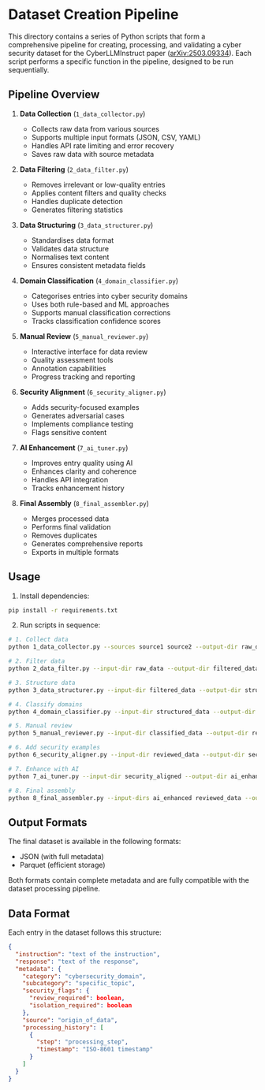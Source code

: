 # Dataset Creation Pipeline

This directory contains a series of Python scripts that form a comprehensive pipeline for creating, processing, and validating a cyber security dataset for the CyberLLMInstruct paper ([arXiv:2503.09334](https://arxiv.org/abs/2503.09334)). Each script performs a specific function in the pipeline, designed to be run sequentially.

## Pipeline Overview

1. **Data Collection** (`1_data_collector.py`)
   - Collects raw data from various sources
   - Supports multiple input formats (JSON, CSV, YAML)
   - Handles API rate limiting and error recovery
   - Saves raw data with source metadata

2. **Data Filtering** (`2_data_filter.py`)
   - Removes irrelevant or low-quality entries
   - Applies content filters and quality checks
   - Handles duplicate detection
   - Generates filtering statistics

3. **Data Structuring** (`3_data_structurer.py`)
   - Standardises data format
   - Validates data structure
   - Normalises text content
   - Ensures consistent metadata fields

4. **Domain Classification** (`4_domain_classifier.py`)
   - Categorises entries into cyber security domains
   - Uses both rule-based and ML approaches
   - Supports manual classification corrections
   - Tracks classification confidence scores

5. **Manual Review** (`5_manual_reviewer.py`)
   - Interactive interface for data review
   - Quality assessment tools
   - Annotation capabilities
   - Progress tracking and reporting

6. **Security Alignment** (`6_security_aligner.py`)
   - Adds security-focused examples
   - Generates adversarial cases
   - Implements compliance testing
   - Flags sensitive content

7. **AI Enhancement** (`7_ai_tuner.py`)
   - Improves entry quality using AI
   - Enhances clarity and coherence
   - Handles API integration
   - Tracks enhancement history

8. **Final Assembly** (`8_final_assembler.py`)
   - Merges processed data
   - Performs final validation
   - Removes duplicates
   - Generates comprehensive reports
   - Exports in multiple formats

## Usage

1. Install dependencies:
```bash
pip install -r requirements.txt
```

2. Run scripts in sequence:
```bash
# 1. Collect data
python 1_data_collector.py --sources source1 source2 --output-dir raw_data

# 2. Filter data
python 2_data_filter.py --input-dir raw_data --output-dir filtered_data

# 3. Structure data
python 3_data_structurer.py --input-dir filtered_data --output-dir structured_data

# 4. Classify domains
python 4_domain_classifier.py --input-dir structured_data --output-dir classified_data

# 5. Manual review
python 5_manual_reviewer.py --input-dir classified_data --output-dir reviewed_data

# 6. Add security examples
python 6_security_aligner.py --input-dir reviewed_data --output-dir security_aligned

# 7. Enhance with AI
python 7_ai_tuner.py --input-dir security_aligned --output-dir ai_enhanced

# 8. Final assembly
python 8_final_assembler.py --input-dirs ai_enhanced reviewed_data --output-dir final_dataset
```

## Output Formats

The final dataset is available in the following formats:
- JSON (with full metadata)
- Parquet (efficient storage)

Both formats contain complete metadata and are fully compatible with the dataset processing pipeline.

## Data Format

Each entry in the dataset follows this structure:
```json
{
  "instruction": "text of the instruction",
  "response": "text of the response",
  "metadata": {
    "category": "cybersecurity_domain",
    "subcategory": "specific_topic",
    "security_flags": {
      "review_required": boolean,
      "isolation_required": boolean
    },
    "source": "origin_of_data",
    "processing_history": [
      {
        "step": "processing_step",
        "timestamp": "ISO-8601 timestamp"
      }
    ]
  }
}